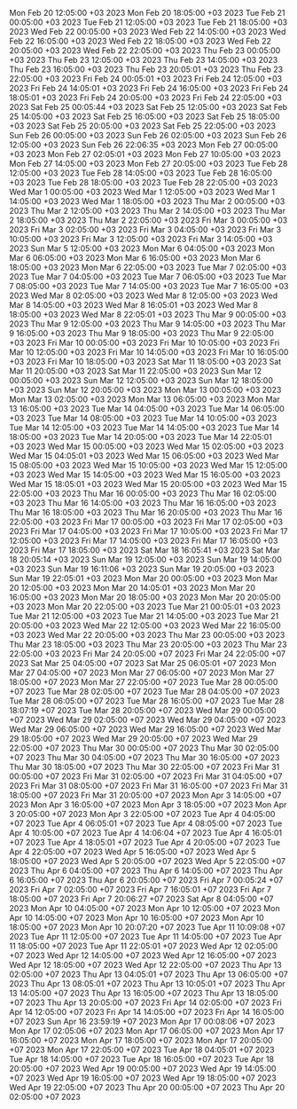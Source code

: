Mon Feb 20 12:05:00 +03 2023
Mon Feb 20 18:05:00 +03 2023
Tue Feb 21 00:05:00 +03 2023
Tue Feb 21 12:05:00 +03 2023
Tue Feb 21 18:05:00 +03 2023
Wed Feb 22 00:05:00 +03 2023
Wed Feb 22 14:05:00 +03 2023
Wed Feb 22 16:05:00 +03 2023
Wed Feb 22 18:05:00 +03 2023
Wed Feb 22 20:05:00 +03 2023
Wed Feb 22 22:05:00 +03 2023
Thu Feb 23 00:05:00 +03 2023
Thu Feb 23 12:05:00 +03 2023
Thu Feb 23 14:05:00 +03 2023
Thu Feb 23 16:05:00 +03 2023
Thu Feb 23 20:05:01 +03 2023
Thu Feb 23 22:05:00 +03 2023
Fri Feb 24 00:05:01 +03 2023
Fri Feb 24 12:05:00 +03 2023
Fri Feb 24 14:05:01 +03 2023
Fri Feb 24 16:05:00 +03 2023
Fri Feb 24 18:05:01 +03 2023
Fri Feb 24 20:05:00 +03 2023
Fri Feb 24 22:05:00 +03 2023
Sat Feb 25 00:05:44 +03 2023
Sat Feb 25 12:05:00 +03 2023
Sat Feb 25 14:05:00 +03 2023
Sat Feb 25 16:05:00 +03 2023
Sat Feb 25 18:05:00 +03 2023
Sat Feb 25 20:05:00 +03 2023
Sat Feb 25 22:05:00 +03 2023
Sun Feb 26 00:05:00 +03 2023
Sun Feb 26 02:05:00 +03 2023
Sun Feb 26 12:05:00 +03 2023
Sun Feb 26 22:06:35 +03 2023
Mon Feb 27 00:05:00 +03 2023
Mon Feb 27 02:05:01 +03 2023
Mon Feb 27 10:05:00 +03 2023
Mon Feb 27 14:05:00 +03 2023
Mon Feb 27 20:05:00 +03 2023
Tue Feb 28 12:05:00 +03 2023
Tue Feb 28 14:05:00 +03 2023
Tue Feb 28 16:05:00 +03 2023
Tue Feb 28 18:05:00 +03 2023
Tue Feb 28 22:05:00 +03 2023
Wed Mar  1 00:05:00 +03 2023
Wed Mar  1 12:05:00 +03 2023
Wed Mar  1 14:05:00 +03 2023
Wed Mar  1 18:05:00 +03 2023
Thu Mar  2 00:05:00 +03 2023
Thu Mar  2 12:05:00 +03 2023
Thu Mar  2 14:05:00 +03 2023
Thu Mar  2 18:05:00 +03 2023
Thu Mar  2 22:05:00 +03 2023
Fri Mar  3 00:05:00 +03 2023
Fri Mar  3 02:05:00 +03 2023
Fri Mar  3 04:05:00 +03 2023
Fri Mar  3 10:05:00 +03 2023
Fri Mar  3 12:05:00 +03 2023
Fri Mar  3 14:05:00 +03 2023
Sun Mar  5 12:05:00 +03 2023
Mon Mar  6 04:05:00 +03 2023
Mon Mar  6 06:05:00 +03 2023
Mon Mar  6 16:05:00 +03 2023
Mon Mar  6 18:05:00 +03 2023
Mon Mar  6 22:05:00 +03 2023
Tue Mar  7 02:05:00 +03 2023
Tue Mar  7 04:05:00 +03 2023
Tue Mar  7 06:05:00 +03 2023
Tue Mar  7 08:05:00 +03 2023
Tue Mar  7 14:05:00 +03 2023
Tue Mar  7 16:05:00 +03 2023
Wed Mar  8 02:05:00 +03 2023
Wed Mar  8 12:05:00 +03 2023
Wed Mar  8 14:05:00 +03 2023
Wed Mar  8 16:05:01 +03 2023
Wed Mar  8 18:05:00 +03 2023
Wed Mar  8 22:05:01 +03 2023
Thu Mar  9 00:05:00 +03 2023
Thu Mar  9 12:05:00 +03 2023
Thu Mar  9 14:05:00 +03 2023
Thu Mar  9 16:05:00 +03 2023
Thu Mar  9 18:05:00 +03 2023
Thu Mar  9 22:05:00 +03 2023
Fri Mar 10 00:05:00 +03 2023
Fri Mar 10 10:05:00 +03 2023
Fri Mar 10 12:05:00 +03 2023
Fri Mar 10 14:05:00 +03 2023
Fri Mar 10 16:05:00 +03 2023
Fri Mar 10 18:05:00 +03 2023
Sat Mar 11 18:05:00 +03 2023
Sat Mar 11 20:05:00 +03 2023
Sat Mar 11 22:05:00 +03 2023
Sun Mar 12 00:05:00 +03 2023
Sun Mar 12 12:05:00 +03 2023
Sun Mar 12 18:05:00 +03 2023
Sun Mar 12 20:05:00 +03 2023
Mon Mar 13 00:05:00 +03 2023
Mon Mar 13 02:05:00 +03 2023
Mon Mar 13 06:05:00 +03 2023
Mon Mar 13 16:05:00 +03 2023
Tue Mar 14 04:05:00 +03 2023
Tue Mar 14 06:05:00 +03 2023
Tue Mar 14 08:05:00 +03 2023
Tue Mar 14 10:05:00 +03 2023
Tue Mar 14 12:05:00 +03 2023
Tue Mar 14 14:05:00 +03 2023
Tue Mar 14 18:05:00 +03 2023
Tue Mar 14 20:05:00 +03 2023
Tue Mar 14 22:05:01 +03 2023
Wed Mar 15 00:05:00 +03 2023
Wed Mar 15 02:05:00 +03 2023
Wed Mar 15 04:05:01 +03 2023
Wed Mar 15 06:05:00 +03 2023
Wed Mar 15 08:05:00 +03 2023
Wed Mar 15 10:05:00 +03 2023
Wed Mar 15 12:05:00 +03 2023
Wed Mar 15 14:05:00 +03 2023
Wed Mar 15 16:05:00 +03 2023
Wed Mar 15 18:05:01 +03 2023
Wed Mar 15 20:05:00 +03 2023
Wed Mar 15 22:05:00 +03 2023
Thu Mar 16 00:05:00 +03 2023
Thu Mar 16 02:05:00 +03 2023
Thu Mar 16 14:05:00 +03 2023
Thu Mar 16 16:05:00 +03 2023
Thu Mar 16 18:05:00 +03 2023
Thu Mar 16 20:05:00 +03 2023
Thu Mar 16 22:05:00 +03 2023
Fri Mar 17 00:05:00 +03 2023
Fri Mar 17 02:05:00 +03 2023
Fri Mar 17 04:05:00 +03 2023
Fri Mar 17 10:05:00 +03 2023
Fri Mar 17 12:05:00 +03 2023
Fri Mar 17 14:05:00 +03 2023
Fri Mar 17 16:05:00 +03 2023
Fri Mar 17 18:05:00 +03 2023
Sat Mar 18 16:05:41 +03 2023
Sat Mar 18 20:05:14 +03 2023
Sun Mar 19 12:05:00 +03 2023
Sun Mar 19 14:05:00 +03 2023
Sun Mar 19 16:11:06 +03 2023
Sun Mar 19 20:05:00 +03 2023
Sun Mar 19 22:05:01 +03 2023
Mon Mar 20 00:05:00 +03 2023
Mon Mar 20 12:05:00 +03 2023
Mon Mar 20 14:05:01 +03 2023
Mon Mar 20 16:05:00 +03 2023
Mon Mar 20 18:05:00 +03 2023
Mon Mar 20 20:05:00 +03 2023
Mon Mar 20 22:05:00 +03 2023
Tue Mar 21 00:05:01 +03 2023
Tue Mar 21 12:05:00 +03 2023
Tue Mar 21 14:05:00 +03 2023
Tue Mar 21 20:05:00 +03 2023
Wed Mar 22 12:05:00 +03 2023
Wed Mar 22 16:05:00 +03 2023
Wed Mar 22 20:05:00 +03 2023
Thu Mar 23 00:05:00 +03 2023
Thu Mar 23 18:05:00 +03 2023
Thu Mar 23 20:05:00 +03 2023
Thu Mar 23 22:05:00 +03 2023
Fri Mar 24 20:05:00 +07 2023
Fri Mar 24 22:05:00 +07 2023
Sat Mar 25 04:05:00 +07 2023
Sat Mar 25 06:05:01 +07 2023
Mon Mar 27 04:05:00 +07 2023
Mon Mar 27 06:05:00 +07 2023
Mon Mar 27 18:05:00 +07 2023
Mon Mar 27 22:05:00 +07 2023
Tue Mar 28 00:05:00 +07 2023
Tue Mar 28 02:05:00 +07 2023
Tue Mar 28 04:05:00 +07 2023
Tue Mar 28 06:05:00 +07 2023
Tue Mar 28 16:05:00 +07 2023
Tue Mar 28 18:07:19 +07 2023
Tue Mar 28 20:05:00 +07 2023
Wed Mar 29 00:05:00 +07 2023
Wed Mar 29 02:05:00 +07 2023
Wed Mar 29 04:05:00 +07 2023
Wed Mar 29 06:05:00 +07 2023
Wed Mar 29 16:05:00 +07 2023
Wed Mar 29 18:05:00 +07 2023
Wed Mar 29 20:05:00 +07 2023
Wed Mar 29 22:05:00 +07 2023
Thu Mar 30 00:05:00 +07 2023
Thu Mar 30 02:05:00 +07 2023
Thu Mar 30 04:05:00 +07 2023
Thu Mar 30 16:05:00 +07 2023
Thu Mar 30 18:05:00 +07 2023
Thu Mar 30 22:05:00 +07 2023
Fri Mar 31 00:05:00 +07 2023
Fri Mar 31 02:05:00 +07 2023
Fri Mar 31 04:05:00 +07 2023
Fri Mar 31 08:05:00 +07 2023
Fri Mar 31 16:05:00 +07 2023
Fri Mar 31 18:05:00 +07 2023
Fri Mar 31 20:05:00 +07 2023
Mon Apr  3 14:05:00 +07 2023
Mon Apr  3 16:05:00 +07 2023
Mon Apr  3 18:05:00 +07 2023
Mon Apr  3 20:05:00 +07 2023
Mon Apr  3 22:05:00 +07 2023
Tue Apr  4 04:05:00 +07 2023
Tue Apr  4 06:05:01 +07 2023
Tue Apr  4 08:05:00 +07 2023
Tue Apr  4 10:05:00 +07 2023
Tue Apr  4 14:06:04 +07 2023
Tue Apr  4 16:05:01 +07 2023
Tue Apr  4 18:05:01 +07 2023
Tue Apr  4 20:05:00 +07 2023
Tue Apr  4 22:05:00 +07 2023
Wed Apr  5 16:05:00 +07 2023
Wed Apr  5 18:05:00 +07 2023
Wed Apr  5 20:05:00 +07 2023
Wed Apr  5 22:05:00 +07 2023
Thu Apr  6 04:05:00 +07 2023
Thu Apr  6 14:05:00 +07 2023
Thu Apr  6 16:05:00 +07 2023
Thu Apr  6 20:05:00 +07 2023
Fri Apr  7 00:05:24 +07 2023
Fri Apr  7 02:05:00 +07 2023
Fri Apr  7 16:05:01 +07 2023
Fri Apr  7 18:05:00 +07 2023
Fri Apr  7 20:06:27 +07 2023
Sat Apr  8 04:05:00 +07 2023
Mon Apr 10 04:05:00 +07 2023
Mon Apr 10 12:05:00 +07 2023
Mon Apr 10 14:05:00 +07 2023
Mon Apr 10 16:05:00 +07 2023
Mon Apr 10 18:05:00 +07 2023
Mon Apr 10 20:07:20 +07 2023
Tue Apr 11 10:09:08 +07 2023
Tue Apr 11 12:05:00 +07 2023
Tue Apr 11 14:05:00 +07 2023
Tue Apr 11 18:05:00 +07 2023
Tue Apr 11 22:05:01 +07 2023
Wed Apr 12 02:05:00 +07 2023
Wed Apr 12 14:05:00 +07 2023
Wed Apr 12 16:05:00 +07 2023
Wed Apr 12 18:05:00 +07 2023
Wed Apr 12 22:05:00 +07 2023
Thu Apr 13 02:05:00 +07 2023
Thu Apr 13 04:05:01 +07 2023
Thu Apr 13 06:05:00 +07 2023
Thu Apr 13 08:05:01 +07 2023
Thu Apr 13 10:05:01 +07 2023
Thu Apr 13 14:05:00 +07 2023
Thu Apr 13 16:05:00 +07 2023
Thu Apr 13 18:05:00 +07 2023
Thu Apr 13 20:05:00 +07 2023
Fri Apr 14 02:05:00 +07 2023
Fri Apr 14 12:05:00 +07 2023
Fri Apr 14 14:05:00 +07 2023
Fri Apr 14 16:05:00 +07 2023
Sun Apr 16 23:59:19 +07 2023
Mon Apr 17 00:08:06 +07 2023
Mon Apr 17 02:05:06 +07 2023
Mon Apr 17 06:05:00 +07 2023
Mon Apr 17 16:05:00 +07 2023
Mon Apr 17 18:05:00 +07 2023
Mon Apr 17 20:05:00 +07 2023
Mon Apr 17 22:05:00 +07 2023
Tue Apr 18 04:05:01 +07 2023
Tue Apr 18 14:05:00 +07 2023
Tue Apr 18 16:05:00 +07 2023
Tue Apr 18 20:05:00 +07 2023
Wed Apr 19 00:05:00 +07 2023
Wed Apr 19 14:05:00 +07 2023
Wed Apr 19 16:05:00 +07 2023
Wed Apr 19 18:05:00 +07 2023
Wed Apr 19 22:05:00 +07 2023
Thu Apr 20 00:05:00 +07 2023
Thu Apr 20 02:05:00 +07 2023
